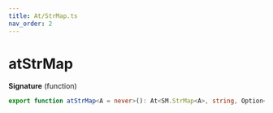 ```yaml
---
title: At/StrMap.ts
nav_order: 2
---
```


# atStrMap

**Signature** (function)

```ts
export function atStrMap<A = never>(): At<SM.StrMap<A>, string, Option<A>>
```
